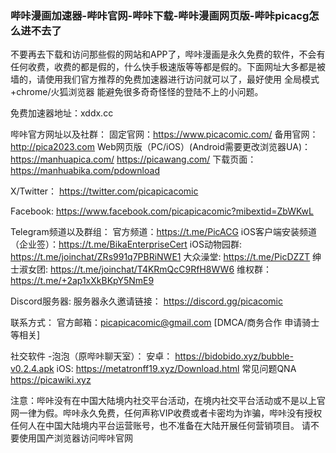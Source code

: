 ### 哔咔漫画加速器-哔咔官网-哔咔下载-哔咔漫画网页版-哔咔picacg怎么进不去了

不要再去下载和访问那些假的网站和APP了，哔咔漫画是永久免费的软件，不会有任何收费，收费的都是假的，什么快手极速版等等都是假的。下面网址大多都是被墙的，请使用我们官方推荐的免费加速器进行访问就可以了，最好使用 全局模式+chrome/火狐浏览器  能避免很多奇奇怪怪的登陆不上的小问题。

免费加速器地址：xddx.cc

哔咔官方网址以及社群：
固定官网：https://www.picacomic.com/
备用官网：http://pica2023.com
Web网页版（PC/iOS）(Android需要更改浏览器UA)：https://manhuapica.com/
https://picawang.com/
下载页面：https://manhuabika.com/pdownload

X/Twitter： https://twitter.com/picapicacomic

Facebook:
https://www.facebook.com/picapicacomic?mibextid=ZbWKwL

Telegram频道以及群组：
官方频道：https://t.me/PicACG
iOS客户端安装频道（企业签）：https://t.me/BikaEnterpriseCert
iOS动物园群: https://t.me/joinchat/ZRs991q7PBRiNWE1
大众澡堂: https://t.me/PicDZZT
绅士淑女团: https://t.me/joinchat/T4KRmQcC9RfH8WW6
维权群： https://t.me/+2ap1xXkBKpY5NmE9

Discord服务器:
服务器永久邀请链接： https://discord.gg/picacomic

联系方式：
官方邮箱：picapicacomic@gmail.com
[DMCA/商务合作 申请骑士等相关]

社交软件 -泡泡（原哔咔聊天室）：
安卓：
https://bidobido.xyz/bubble-v0.2.4.apk
iOS:
https://metatronff19.xyz/Download.html
常见问题QNA https://picawiki.xyz

注意：哔咔没有在中国大陆境内社交平台活动，在境内社交平台活动或不是以上官网一律为假。哔咔永久免费，任何声称VIP收费或者卡密均为诈骗，哔咔没有授权任何人在中国大陆境内平台运营账号，也不准备在大陆开展任何营销项目。
请不要使用国产浏览器访问哔咔官网
